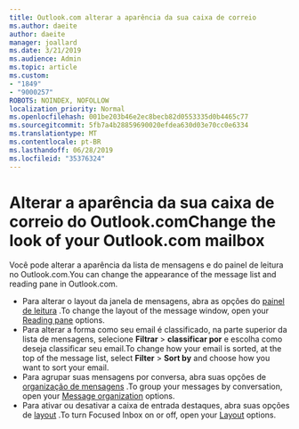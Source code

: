 ```yaml
---
title: Outlook.com alterar a aparência da sua caixa de correio
ms.author: daeite
author: daeite
manager: joallard
ms.date: 3/21/2019
ms.audience: Admin
ms.topic: article
ms.custom:
- "1849"
- "9000257"
ROBOTS: NOINDEX, NOFOLLOW
localization_priority: Normal
ms.openlocfilehash: 001be203b46e2ec8becb82d0553335d0b4465c77
ms.sourcegitcommit: 5fb7a4b28859690020efdea630d03e70cc0e6334
ms.translationtype: MT
ms.contentlocale: pt-BR
ms.lasthandoff: 06/28/2019
ms.locfileid: "35376324"
---
```

# <a name="change-the-look-of-your-outlookcom-mailbox"></a><span data-ttu-id="e8c72-102">Alterar a aparência da sua caixa de correio do Outlook.com</span><span class="sxs-lookup"><span data-stu-id="e8c72-102">Change the look of your Outlook.com mailbox</span></span>

<span data-ttu-id="e8c72-103">Você pode alterar a aparência da lista de mensagens e do painel de leitura no Outlook.com.</span><span class="sxs-lookup"><span data-stu-id="e8c72-103">You can change the appearance of the message list and reading pane in Outlook.com.</span></span>

- <span data-ttu-id="e8c72-104">Para alterar o layout da janela de mensagens, abra as opções do [painel de leitura](https://outlook.live.com/mail/options/mail/layout/readingPane) .</span><span class="sxs-lookup"><span data-stu-id="e8c72-104">To change the layout of the message window, open your [Reading pane](https://outlook.live.com/mail/options/mail/layout/readingPane) options.</span></span>
- <span data-ttu-id="e8c72-105">Para alterar a forma como seu email é classificado, na parte superior da lista de mensagens, selecione **Filtrar** > **classificar por** e escolha como deseja classificar seu email.</span><span class="sxs-lookup"><span data-stu-id="e8c72-105">To change how your email is sorted, at the top of the message list, select **Filter** > **Sort by** and choose how you want to sort your email.</span></span>
- <span data-ttu-id="e8c72-106">Para agrupar suas mensagens por conversa, abra suas opções de [organização de mensagens](https://outlook.live.com/mail/options/mail/layout/conversations) .</span><span class="sxs-lookup"><span data-stu-id="e8c72-106">To group your messages by conversation, open your [Message organization](https://outlook.live.com/mail/options/mail/layout/conversations) options.</span></span>
- <span data-ttu-id="e8c72-107">Para ativar ou desativar a caixa de entrada destaques, abra suas opções de [layout](https://outlook.live.com/mail/options/mail/layout/focused) .</span><span class="sxs-lookup"><span data-stu-id="e8c72-107">To turn Focused Inbox on or off, open your [Layout](https://outlook.live.com/mail/options/mail/layout/focused) options.</span></span>